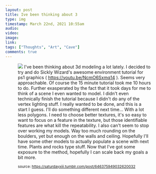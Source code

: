 ```yaml
---
layout: post
title: Ive been thinking about 3
type: img
timestamp: March 22nd, 2021 10:55am
audio: 
video: 
image: 
link: 
tags: ["Thoughts", "Art", "Cave"]
comments: true
---
```


<figure class="tmblr-full" data-orig-height="1080" data-orig-width="1920"><img src="https://64.media.tumblr.com/d83843c4276208e03c12aecc2a9db64d/f357def2dc8666ce-fe/s640x960/d58f4d73a8de97e46c1f5e1d9279ac3dcdaee1fd.png" data-orig-height="1080" data-orig-width="1920"/>
I've been thinking about 3d modeling a lot lately.  I decided to try and do Sickly Wizard's awesome environment tutorial for ps1 graphics ( <a href="https://youtu.be/NcmO6Sxmq14" target="_blank">https://youtu.be/NcmO6Sxmq14</a> ).  Seems very approachable.  Of course the 15 minute tutorial took me 10 hours to do.  Further exasperated by the fact that it took days for me to think of a scene I even wanted to model.  I didn't even technically finish the tutorial because I didn't do any of the vertex lighting stuff.  I really wanted to be done, and this is a start I guess.  I'll do something different next time&hellip; With a lot less polygons.  I need to choose better textures, it's so easy to want to focus on a feature in the texture, but those identifiable features are what kill the repeatability.  I also can't seem to stop over working my models.  Way too much rounding on the boulders, yet but enough on the walls and ceiling.  Hopefully I'll have some other models to actually populate a scene with next time.  Plants and rocks type stuff. Now that I've got some exposure to the method, hopefully I can scale back my goals a bit more.
  
<small>source: https://saturdayxiii.tumblr.com/post/646375949032620032</small>